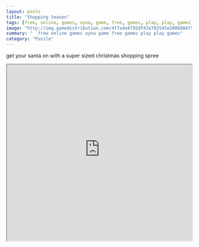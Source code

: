 ```yaml
---
layout: posts
title: "Shopping Season"
tags: [free, online, games, oyna, game, free, games, play, play, games]
image: "http://img.gamedistribution.com/4f7ada4792df43a782545e208680475c.jpg"
summary: "  free online games oyna game free games play play games"
category: "Puzzle"
---
```


get your santa on with a super sized christmas shopping spree

<iframe width="100%" height="480px;" src="http://flash.gamedistribution.com?game=4f7ada4792df43a782545e208680475c"></iframe>